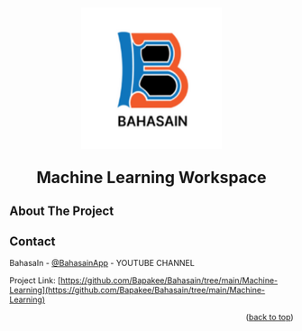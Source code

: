<h1 align="center">
  <img align="center" src="images\logoBahasain.png"  width="250" height="250"></img>
<br><br>
Machine Learning Workspace
</h1>

<!-- ABOUT THE PROJECT -->
## About The Project



<!-- CONTACT -->
## Contact

BahasaIn - [@BahasainApp](https://youtube.com/@bahasainapp?si=oIAY0DYt4onk3ETp) - YOUTUBE CHANNEL

Project Link: [https://github.com/Bapakee/Bahasain/tree/main/Machine-Learning](https://github.com/Bapakee/Bahasain/tree/main/Machine-Learning)

<p align="right">(<a href="#readme-top">back to top</a>)</p>
